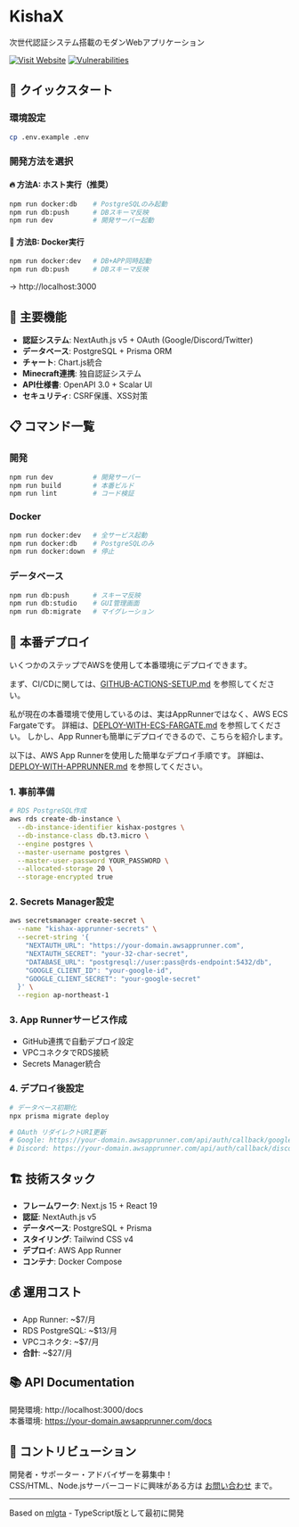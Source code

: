 # KishaX

次世代認証システム搭載のモダンWebアプリケーション

[![Visit Website](https://img.shields.io/badge/Visit_Website-007BFF?style=for-the-badge)](https://kishax.net/)
[![Vulnerabilities](https://img.shields.io/badge/Vulnerabilities-0-success?style=for-the-badge)](https://github.com/your-username/kishax-nextjs)

## 🚀 クイックスタート

### 環境設定
```bash
cp .env.example .env
```

### 開発方法を選択

#### 🔥 方法A: ホスト実行（推奨）
```bash
npm run docker:db    # PostgreSQLのみ起動
npm run db:push      # DBスキーマ反映
npm run dev          # 開発サーバー起動
```

#### 🐳 方法B: Docker実行
```bash
npm run docker:dev   # DB+APP同時起動
npm run db:push      # DBスキーマ反映
```

→ http://localhost:3000

## 🎯 主要機能

- **認証システム**: NextAuth.js v5 + OAuth (Google/Discord/Twitter)
- **データベース**: PostgreSQL + Prisma ORM
- **チャート**: Chart.js統合
- **Minecraft連携**: 独自認証システム
- **API仕様書**: OpenAPI 3.0 + Scalar UI
- **セキュリティ**: CSRF保護、XSS対策

## 📋 コマンド一覧

### 開発
```bash
npm run dev          # 開発サーバー
npm run build        # 本番ビルド
npm run lint         # コード検証
```

### Docker
```bash
npm run docker:dev   # 全サービス起動
npm run docker:db    # PostgreSQLのみ
npm run docker:down  # 停止
```

### データベース
```bash
npm run db:push      # スキーマ反映
npm run db:studio    # GUI管理画面
npm run db:migrate   # マイグレーション
```

## 🚀 本番デプロイ

いくつかのステップでAWSを使用して本番環境にデプロイできます。

まず、CI/CDに関しては、[GITHUB-ACTIONS-SETUP.md](GITHUB-ACTIONS-SETUP.md) を参照してください。

私が現在の本番環境で使用しているのは、実はAppRunnerではなく、AWS ECS Fargateです。
詳細は、[DEPLOY-WITH-ECS-FARGATE.md](DEPLOY-WITH-ECS-FARGATE.md) を参照してください。
しかし、App Runnerも簡単にデプロイできるので、こちらを紹介します。

以下は、AWS App Runnerを使用した簡単なデプロイ手順です。
詳細は、[DEPLOY-WITH-APPRUNNER.md](DEPLOY-WITH-APPRUNNER.md) を参照してください。

### 1. 事前準備
```bash
# RDS PostgreSQL作成
aws rds create-db-instance \
  --db-instance-identifier kishax-postgres \
  --db-instance-class db.t3.micro \
  --engine postgres \
  --master-username postgres \
  --master-user-password YOUR_PASSWORD \
  --allocated-storage 20 \
  --storage-encrypted true
```

### 2. Secrets Manager設定
```bash
aws secretsmanager create-secret \
  --name "kishax-apprunner-secrets" \
  --secret-string '{
    "NEXTAUTH_URL": "https://your-domain.awsapprunner.com",
    "NEXTAUTH_SECRET": "your-32-char-secret",
    "DATABASE_URL": "postgresql://user:pass@rds-endpoint:5432/db",
    "GOOGLE_CLIENT_ID": "your-google-id",
    "GOOGLE_CLIENT_SECRET": "your-google-secret"
  }' \
  --region ap-northeast-1
```

### 3. App Runnerサービス作成
- GitHub連携で自動デプロイ設定
- VPCコネクタでRDS接続
- Secrets Manager統合

### 4. デプロイ後設定
```bash
# データベース初期化
npx prisma migrate deploy

# OAuth リダイレクトURI更新
# Google: https://your-domain.awsapprunner.com/api/auth/callback/google
# Discord: https://your-domain.awsapprunner.com/api/auth/callback/discord
```

## 🏗️ 技術スタック

- **フレームワーク**: Next.js 15 + React 19
- **認証**: NextAuth.js v5
- **データベース**: PostgreSQL + Prisma
- **スタイリング**: Tailwind CSS v4
- **デプロイ**: AWS App Runner
- **コンテナ**: Docker Compose

## 💰 運用コスト

- App Runner: ~$7/月
- RDS PostgreSQL: ~$13/月
- VPCコネクタ: ~$7/月
- **合計**: ~$27/月

## 📚 API Documentation

開発環境: http://localhost:3000/docs  
本番環境: https://your-domain.awsapprunner.com/docs

## 🤝 コントリビューション

開発者・サポーター・アドバイザーを募集中！  
CSS/HTML、Node.jsサーバーコードに興味がある方は [お問い合わせ](https://maekawa.dev/contact) まで。

---

Based on [mlgta](https://github.com/takayamaekawa/mlgta) - TypeScript版として最初に開発
